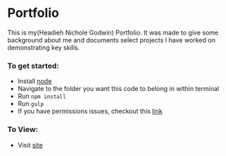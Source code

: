 # Portfolio

This is my(Headieh Nichole Godwin) Portfolio. It was made to give some background about me and
documents select projects I have worked on demonstrating key skills.

### To get started:
-   Install [node](https://nodejs.org/en/)
-   Navigate to the folder you want this code to belong in within terminal
-   Run `npm install`
-   Run `gulp`
-   If you have permissions issues, checkout this [link](https://stackoverflow.com/questions/50258901/cannot-find-module-gulp-sass)

### To View:
- Visit [site](https://headieh.github.io/Portfolio/)
